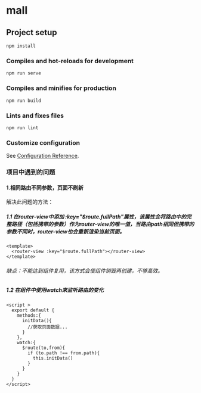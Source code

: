 # mall

## Project setup
```
npm install
```

### Compiles and hot-reloads for development
```
npm run serve
```

### Compiles and minifies for production
```
npm run build
```

### Lints and fixes files
```
npm run lint
```

### Customize configuration
See [Configuration Reference](https://cli.vuejs.org/config/).

### 项目中遇到的问题

#### 1.相同路由不同参数，页面不刷新
解决此问题的方法：
##### 1.1 在router-view中添加 :key="$route.fullPath"属性，该属性会将路由中的完整路径（包括携带的参数）作为router-view的唯一值，当路由path相同但携带的参数不同时，router-view也会重新渲染当前页面。
```vue
<template>
  <router-view :key="$route.fullPath"></router-view>
</template>
```
###### 缺点：不能达到组件复用，该方式会使组件销毁再创建，不够高效。

##### 1.2 在组件中使用watch来监听路由的变化
```vue
<script >
  export default {
    methods:{
      initData(){
        //获取页面数据...
      }
    },
    watch:{
      $route(to,from){
        if (to.path !== from.path){
          this.initData()
        }
      }
    }
  }
</script>
```




















